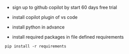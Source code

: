 - sign up to github copilot by start 60 days free trial 
- install copilot plugin of vs code

- install python in advance
- install required packages in file defined requirements
```
pip install -r requirements
```

